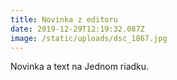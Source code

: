 ```yaml
---
title: Novinka z editoru
date: 2019-12-29T12:19:32.087Z
image: /static/uploads/dsc_1867.jpg
---
```

Novinka a text na Jednom riadku.

